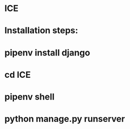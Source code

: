 # ICE
# Installation steps:
# pipenv install django
# cd ICE
# pipenv shell
# python manage.py runserver
